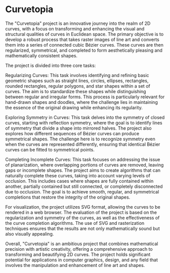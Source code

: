 # Curvetopia
The "Curvetopia" project is an innovative journey into the realm of 2D curves, with a focus on transforming and enhancing the visual and structural qualities of curves in Euclidean space. The primary objective is to develop a robust process that takes raster images of line art and converts them into a series of connected cubic Bézier curves. These curves are then regularized, symmetrical, and completed to form aesthetically pleasing and mathematically consistent shapes.

The project is divided into three core tasks:

Regularizing Curves: This task involves identifying and refining basic geometric shapes such as straight lines, circles, ellipses, rectangles, rounded rectangles, regular polygons, and star shapes within a set of curves. The aim is to standardize these shapes while distinguishing between regular and irregular forms. This process is particularly relevant for hand-drawn shapes and doodles, where the challenge lies in maintaining the essence of the original drawing while enhancing its regularity.

Exploring Symmetry in Curves: This task delves into the symmetry of closed curves, starting with reflection symmetry, where the goal is to identify lines of symmetry that divide a shape into mirrored halves. The project also explores how different sequences of Bézier curves can produce symmetrical shapes. The challenge here is to recognize symmetry even when the curves are represented differently, ensuring that identical Bézier curves can be fitted to symmetrical points.

Completing Incomplete Curves: This task focuses on addressing the issue of planarization, where overlapping portions of curves are removed, leaving gaps or incomplete shapes. The project aims to create algorithms that can naturally complete these curves, taking into account varying levels of occlusion. This includes cases where shapes are fully contained within another, partially contained but still connected, or completely disconnected due to occlusion. The goal is to achieve smooth, regular, and symmetrical completions that restore the integrity of the original shapes.

For visualization, the project utilizes SVG format, allowing the curves to be rendered in a web browser. The evaluation of the project is based on the regularization and symmetry of the curves, as well as the effectiveness of the curve completion algorithms. The use of SVG and rasterization techniques ensures that the results are not only mathematically sound but also visually appealing.

Overall, "Curvetopia" is an ambitious project that combines mathematical precision with artistic creativity, offering a comprehensive approach to transforming and beautifying 2D curves. The project holds significant potential for applications in computer graphics, design, and any field that involves the manipulation and enhancement of line art and shapes.
